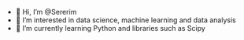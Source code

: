 - 👋 Hi, I’m @Sererim
- 👀 I’m interested in data science, machine learning and data analysis
- 🌱 I’m currently learning Python and libraries such as Scipy 

<!---
Sererim/Sererim is a ✨ special ✨ repository because its `README.md` (this file) appears on your GitHub profile.
You can click the Preview link to take a look at your changes.
--->
